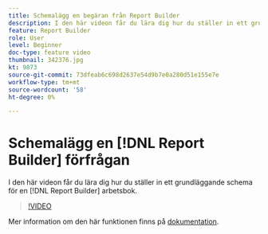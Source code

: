 ```yaml
---
title: Schemalägg en begäran från Report Builder
description: I den här videon får du lära dig hur du ställer in ett grundläggande schema för en Report Builder-arbetsbok.
feature: Report Builder
role: User
level: Beginner
doc-type: feature video
thumbnail: 342376.jpg
kt: 9873
source-git-commit: 73dfeab6c698d2637e54d9b7e0a280d51e155e7e
workflow-type: tm+mt
source-wordcount: '58'
ht-degree: 0%

---
```



# Schemalägg en [!DNL Report Builder] förfrågan

I den här videon får du lära dig hur du ställer in ett grundläggande schema för en [!DNL Report Builder] arbetsbok.

>[!VIDEO](https://video.tv.adobe.com/v/342376/?quality=12&learn=on)

Mer information om den här funktionen finns på [dokumentation](https://experienceleague.adobe.com/docs/analytics/analyze/report-builder/t-schedule-a-data-request.html?lang=en).